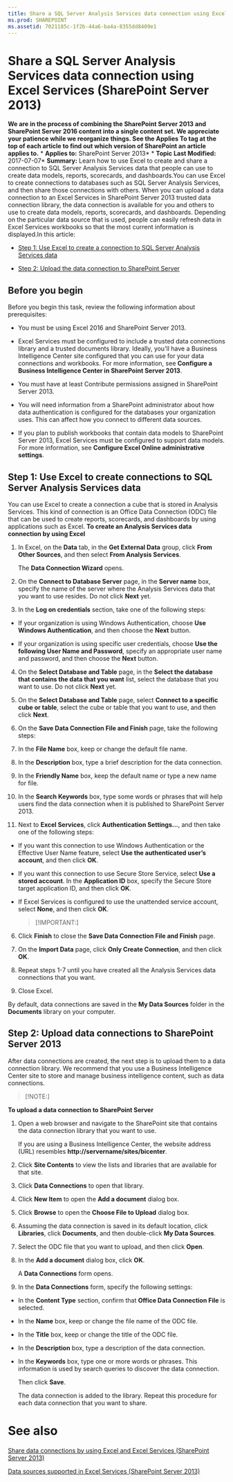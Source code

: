 ```yaml
---
title: Share a SQL Server Analysis Services data connection using Excel Services (SharePoint Server 2013)
ms.prod: SHAREPOINT
ms.assetid: 7021185c-1f2b-44a6-ba4a-8355dd8409e1
---
```



# Share a SQL Server Analysis Services data connection using Excel Services (SharePoint Server 2013)
 **We are in the process of combining the SharePoint Server 2013 and SharePoint Server 2016 content into a single content set. We appreciate your patience while we reorganize things. See the Applies To tag at the top of each article to find out which version of SharePoint an article applies to.** * **Applies to:** SharePoint Server 2013*  * **Topic Last Modified:** 2017-07-07* **Summary:** Learn how to use Excel to create and share a connection to SQL Server Analysis Services data that people can use to create data models, reports, scorecards, and dashboards.You can use Excel to create connections to databases such as SQL Server Analysis Services, and then share those connections with others. When you can upload a data connection to an Excel Services in SharePoint Server 2013 trusted data connection library, the data connection is available for you and others to use to create data models, reports, scorecards, and dashboards. Depending on the particular data source that is used, people can easily refresh data in Excel Services workbooks so that the most current information is displayed.In this article:
-  [Step 1: Use Excel to create a connection to SQL Server Analysis Services data](#part1)
    
  
-  [Step 2: Upload the data connection to SharePoint Server](#part2)
    
  

## Before you begin
<a name="begin"> </a>

Before you begin this task, review the following information about prerequisites:
- You must be using Excel 2016 and SharePoint Server 2013.
    
  
- Excel Services must be configured to include a trusted data connections library and a trusted documents library. Ideally, you'll have a Business Intelligence Center site configured that you can use for your data connections and workbooks. For more information, see **Configure a Business Intelligence Center in SharePoint Server 2013**.
    
  
- You must have at least Contribute permissions assigned in SharePoint Server 2013.
    
  
- You will need information from a SharePoint administrator about how data authentication is configured for the databases your organization uses. This can affect how you connect to different data sources. 
    
  
- If you plan to publish workbooks that contain data models to SharePoint Server 2013, Excel Services must be configured to support data models. For more information, see **Configure Excel Online administrative settings**.
    
  

## Step 1: Use Excel to create connections to SQL Server Analysis Services data
<a name="part1"> </a>

You can use Excel to create a connection a cube that is stored in Analysis Services. This kind of connection is an Office Data Connection (ODC) file that can be used to create reports, scorecards, and dashboards by using applications such as Excel. **To create an Analysis Services data connection by using Excel**
1. In Excel, on the **Data** tab, in the **Get External Data** group, click **From Other Sources**, and then select **From Analysis Services**.
    
    The **Data Connection Wizard** opens.
    
  
2. On the **Connect to Database Server** page, in the **Server name** box, specify the name of the server where the Analysis Services data that you want to use resides. Do not click **Next** yet.
    
  
3. In the **Log on credentials** section, take one of the following steps:
    
  - If your organization is using Windows Authentication, choose **Use Windows Authentication**, and then choose the **Next** button.
    
  
  - If your organization is using specific user credentials, choose **Use the following User Name and Password**, specify an appropriate user name and password, and then choose the **Next** button.
    
  
4. On the **Select Database and Table** page, in the **Select the database that contains the data that you want** list, select the database that you want to use. Do not click **Next** yet.
    
  
5. On the **Select Database and Table** page, select **Connect to a specific cube or table**, select the cube or table that you want to use, and then click **Next**.
    
  
6. On the **Save Data Connection File and Finish** page, take the following steps:
    
1. In the **File Name** box, keep or change the default file name.
    
  
2. In the **Description** box, type a brief description for the data connection.
    
  
3. In the **Friendly Name** box, keep the default name or type a new name for file.
    
  
4. In the **Search Keywords** box, type some words or phrases that will help users find the data connection when it is published to SharePoint Server 2013.
    
  
5. Next to **Excel Services**, click **Authentication Settings…**, and then take one of the following steps:
    
  - If you want this connection to use Windows Authentication or the Effective User Name feature, select **Use the authenticated user’s account**, and then click **OK**.
    
  
  - If you want this connection to use Secure Store Service, select **Use a stored account**. In the **Application ID** box, specify the Secure Store target application ID, and then click **OK**.
    
  
  - If Excel Services is configured to use the unattended service account, select **None**, and then click **OK**.
    
  

    > [!IMPORTANT:]
      
6. Click **Finish** to close the **Save Data Connection File and Finish** page.
    
  
7. On the **Import Data** page, click **Only Create Connection**, and then click **OK**.
    
  
8. Repeat steps 1-7 until you have created all the Analysis Services data connections that you want.
    
  
9. Close Excel.
    
  
By default, data connections are saved in the **My Data Sources** folder in the **Documents** library on your computer.
## Step 2: Upload data connections to SharePoint Server 2013
<a name="part2"> </a>

After data connections are created, the next step is to upload them to a data connection library. We recommend that you use a Business Intelligence Center site to store and manage business intelligence content, such as data connections. 
> [!NOTE:]

  
    
    

 **To upload a data connection to SharePoint Server**
1. Open a web browser and navigate to the SharePoint site that contains the data connection library that you want to use.
    
    If you are using a Business Intelligence Center, the website address (URL) resembles **http://servername/sites/bicenter**.
    
  
2. Click **Site Contents** to view the lists and libraries that are available for that site.
    
  
3. Click **Data Connections** to open that library.
    
  
4. Click **New Item** to open the **Add a document** dialog box.
    
  
5. Click **Browse** to open the **Choose File to Upload** dialog box.
    
  
6. Assuming the data connection is saved in its default location, click **Libraries**, click **Documents**, and then double-click **My Data Sources**.
    
  
7. Select the ODC file that you want to upload, and then click **Open**.
    
  
8. In the **Add a document** dialog box, click **OK**.
    
    A **Data Connections** form opens.
    
  
9. In the **Data Connections** form, specify the following settings:
    
  - In the **Content Type** section, confirm that **Office Data Connection File** is selected.
    
  
  - In the **Name** box, keep or change the file name of the ODC file.
    
  
  - In the **Title** box, keep or change the title of the ODC file.
    
  
  - In the **Description** box, type a description of the data connection.
    
  
  - In the **Keywords** box, type one or more words or phrases. This information is used by search queries to discover the data connection.
    
  

    Then click **Save**.
    
    The data connection is added to the library. Repeat this procedure for each data connection that you want to share.
    
  

# See also

#### 

 [Share data connections by using Excel and Excel Services (SharePoint Server 2013)](html/share-data-connections-by-using-excel-and-excel-services-sharepoint-server-2013.md)
  
    
    
 [Data sources supported in Excel Services (SharePoint Server 2013)](html/data-sources-supported-in-excel-services-sharepoint-server-2013.md)
  
    
    

  
    
    

